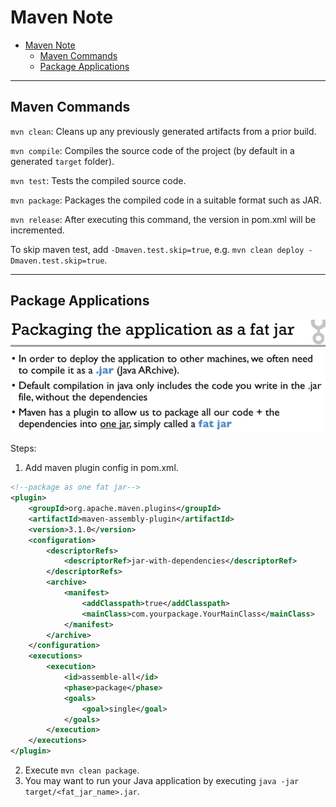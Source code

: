 # Maven Note

- [Maven Note](#maven-note)
  - [Maven Commands](#maven-commands)
  - [Package Applications](#package-applications)

---

## Maven Commands 

`mvn clean`: Cleans up any previously generated artifacts from a prior build.

`mvn compile`: Compiles the source code of the project (by default in a generated `target` folder).

`mvn test`: Tests the compiled source code.

`mvn package`: Packages the compiled code in a suitable format such as JAR.

`mvn release`: After executing this command, the version in pom.xml will be incremented. 

To skip maven test, add `-Dmaven.test.skip=true`, e.g. `mvn clean deploy -Dmaven.test.skip=true`.

---

## Package Applications

![packaging-application.png](img/packaging-application.png)

Steps: 

1. Add maven plugin config in pom.xml.

```xml
<!--package as one fat jar-->
<plugin>
    <groupId>org.apache.maven.plugins</groupId>
    <artifactId>maven-assembly-plugin</artifactId>
    <version>3.1.0</version>
    <configuration>
        <descriptorRefs>
            <descriptorRef>jar-with-dependencies</descriptorRef>
        </descriptorRefs>
        <archive>
            <manifest>
                <addClasspath>true</addClasspath>
                <mainClass>com.yourpackage.YourMainClass</mainClass>
            </manifest>
        </archive>
    </configuration>
    <executions>
        <execution>
            <id>assemble-all</id>
            <phase>package</phase>
            <goals>
                <goal>single</goal>
            </goals>
        </execution>
    </executions>
</plugin>
```

2. Execute `mvn clean package`.
3. You may want to run your Java application by executing `java -jar target/<fat_jar_name>.jar`.